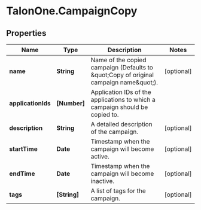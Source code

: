 # TalonOne.CampaignCopy

## Properties

Name | Type | Description | Notes
------------ | ------------- | ------------- | -------------
**name** | **String** | Name of the copied campaign (Defaults to \&quot;Copy of original campaign name\&quot;). | [optional] 
**applicationIds** | **[Number]** | Application IDs of the applications to which a campaign should be copied to. | 
**description** | **String** | A detailed description of the campaign. | [optional] 
**startTime** | **Date** | Timestamp when the campaign will become active. | [optional] 
**endTime** | **Date** | Timestamp when the campaign will become inactive. | [optional] 
**tags** | **[String]** | A list of tags for the campaign. | [optional] 


